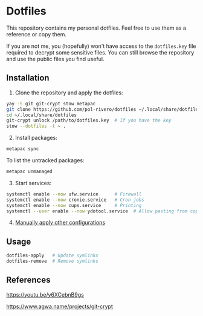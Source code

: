 # Dotfiles

This repository contains my personal dotfiles. Feel free to use them as a reference or copy them.

If you are not me, you (hopefully) won't have access to the `dotfiles.key` file required to decrypt some sensitive files. You can still browse the repository and use the public files you find useful.

## Installation

1. Clone the repository and apply the dotfiles:

```bash
yay -S git git-crypt stow metapac
git clone https://github.com/pol-rivero/dotfiles ~/.local/share/dotfiles
cd ~/.local/share/dotfiles
git-crypt unlock /path/to/dotfiles.key  # If you have the key
stow --dotfiles -t ~ .
```

2. Install packages:

```bash
metapac sync
```

To list the untracked packages:

```bash
metapac unmanaged
```

3. Start services:

```bash
systemctl enable --now ufw.service      # Firewall
systemctl enable --now cronie.service   # Cron jobs
systemctl enable --now cups.service     # Printing
systemctl --user enable --now ydotool.service  # Allow pasting from copyq and rofimoji
```

4. [Manually apply other configurations](manual-config/README.md)

## Usage

```bash
dotfiles-apply   # Update symlinks
dotfiles-remove  # Remove symlinks
```

## References

https://youtu.be/y6XCebnB9gs

https://www.agwa.name/projects/git-crypt


